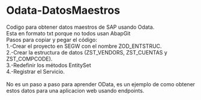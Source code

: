 # Odata-DatosMaestros
Codigo para obtener datos maestros de SAP usando Odata. <br>
Esta en formato txt porque no todos usan AbapGit <br>
Pasos para copiar y pegar el código: <br>
1.-Crear el proyecto en SEGW con el nombre ZOD_ENTSTRUC. <br>
2.-Crear la estructura de datos (ZST_VENDORS, ZST_CUENTAS y ZST_COMPCODE). <br>
3.-Redefinir los métodos EntitySet <br>
4.-Registrar el Servicio. <br>
 <br>
No es un paso a paso para aprender OData, es un ejemplo de como obtener estos datos para una aplicacion web usando endpoints.
